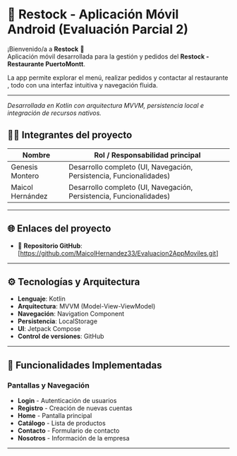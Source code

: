 # 📱 Restock - Aplicación Móvil Android (Evaluación Parcial 2)

¡Bienvenido/a a **Restock** 🚀  
Aplicación móvil desarrollada para la gestión y pedidos del **Restock - Restaurante PuertoMontt**.

La app permite explorar el menú, realizar pedidos y contactar al restaurante , todo con una interfaz intuitiva y navegación fluida.

---

*Desarrollada en Kotlin con arquitectura MVVM, persistencia local e integración de recursos nativos.*

## 👨‍💻 Integrantes del proyecto

| Nombre           | Rol / Responsabilidad principal                                          |
|------------------|--------------------------------------------------------------------------|
| Genesis Montero  | Desarrollo completo (UI, Navegación, Persistencia, Funcionalidades)      |
| Maicol Hernández | Desarrollo completo (UI, Navegación, Persistencia, Funcionalidades)      |
---

## 🌐 Enlaces del proyecto

- 📁 **Repositorio GitHub**: [https://github.com/MaicolHernandez33/Evaluacion2AppMoviles.git]


---

## ⚙️ Tecnologías y Arquitectura

- **Lenguaje**: Kotlin
- **Arquitectura**: MVVM (Model-View-ViewModel)
- **Navegación**: Navigation Component
- **Persistencia**: LocalStorage 
- **UI**: Jetpack Compose
- **Control de versiones**: GitHub

---

## 📱 Funcionalidades Implementadas

###  **Pantallas y Navegación**
- **Login** - Autenticación de usuarios
- **Registro** - Creación de nuevas cuentas
- **Home** - Pantalla principal
- **Catálogo** - Lista de productos
- **Contacto** - Formulario de contacto
- **Nosotros** - Información de la empresa

---